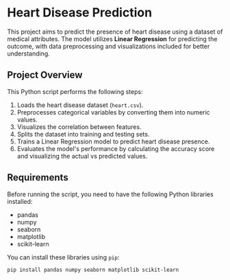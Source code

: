 # Heart Disease Prediction

This project aims to predict the presence of heart disease using a dataset of medical attributes. The model utilizes **Linear Regression** for predicting the outcome, with data preprocessing and visualizations included for better understanding.

## Project Overview

This Python script performs the following steps:
1. Loads the heart disease dataset (`heart.csv`).
2. Preprocesses categorical variables by converting them into numeric values.
3. Visualizes the correlation between features.
4. Splits the dataset into training and testing sets.
5. Trains a Linear Regression model to predict heart disease presence.
6. Evaluates the model's performance by calculating the accuracy score and visualizing the actual vs predicted values.

## Requirements

Before running the script, you need to have the following Python libraries installed:

- pandas
- numpy
- seaborn
- matplotlib
- scikit-learn

You can install these libraries using `pip`:

```bash
pip install pandas numpy seaborn matplotlib scikit-learn

